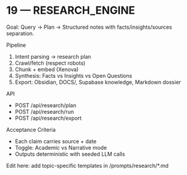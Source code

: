 # 19 — RESEARCH_ENGINE

Goal: Query → Plan → Structured notes with facts/insights/sources separation.

Pipeline
1) Intent parsing → research plan
2) Crawl/fetch (respect robots)
3) Chunk + embed (Xenova)
4) Synthesis: Facts vs Insights vs Open Questions
5) Export: Obsidian, DOCS/, Supabase knowledge, Markdown dossier

API
- POST /api/research/plan
- POST /api/research/run
- POST /api/research/export

Acceptance Criteria
- Each claim carries source + date
- Toggle: Academic vs Narrative mode
- Outputs deterministic with seeded LLM calls

Edit here: add topic-specific templates in /prompts/research/*.md
